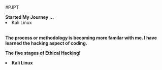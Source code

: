 #PJPT
<html>
<b>Started My Journey ...</b>
  <li> Kali Linux</li>
<p></p><b><br>The process or methodology is becoming more familar with me.
I have learned the hacking aspect of coding.<b></b></br></p>
<b><p>The five stages of Ethical Hacking!</b></p>
<li> Kali Linux</li>

</html>
